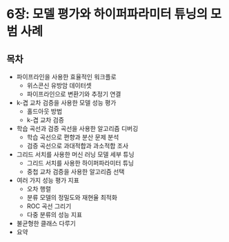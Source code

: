# 6장: 모델 평가와 하이퍼파라미터 튜닝의 모범 사례
## 목차
- 파이프라인을 사용한 효율적인 워크플로
  - 위스콘신 유방암 데이터셋
  - 파이프라인으로 변환기와 추정기 연결
- k-겹 교차 검증을 사용한 모델 성능 평가
  - 홀드아웃 방법
  - k-겹 교차 검증
- 학습 곡선과 검증 곡선을 사용한 알고리즘 디버깅
  - 학습 곡선으로 편향과 분산 문제 분석
  - 검증 곡선으로 과대적합과 과소적합 조사
- 그리드 서치를 사용한 머신 러닝 모델 세부 튜닝
  - 그리드 서치를 사용한 하이퍼파라미터 튜닝
  - 중첩 교차 검증을 사용한 알고리즘 선택
- 여러 가지 성능 평가 지표
  - 오차 행렬
  - 분류 모델의 정밀도와 재현율 최적화
  - ROC 곡선 그리기
  - 다중 분류의 성능 지표
- 불균형한 클래스 다루기
- 요약 